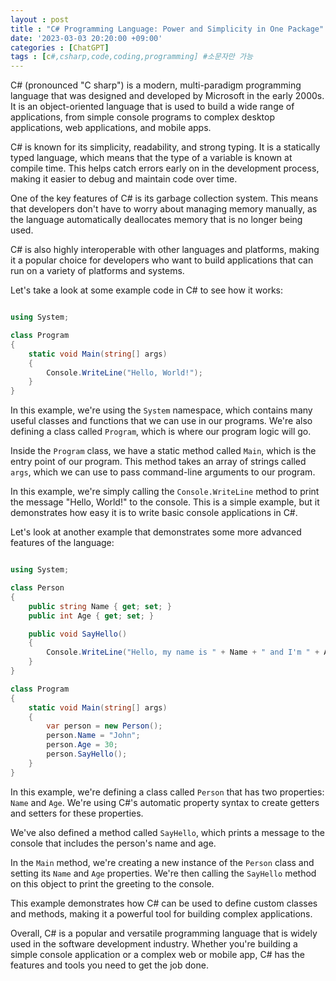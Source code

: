 ```yaml
---
layout : post
title : "C# Programming Language: Power and Simplicity in One Package"
date: '2023-03-03 20:20:00 +09:00'
categories : [ChatGPT]
tags : [c#,csharp,code,coding,programming] #소문자만 가능
---
```


C# (pronounced "C sharp") is a modern, multi-paradigm programming language that was designed and developed by Microsoft in the early 2000s. It is an object-oriented language that is used to build a wide range of applications, from simple console programs to complex desktop applications, web applications, and mobile apps.

C# is known for its simplicity, readability, and strong typing. It is a statically typed language, which means that the type of a variable is known at compile time. This helps catch errors early on in the development process, making it easier to debug and maintain code over time.

One of the key features of C# is its garbage collection system. This means that developers don't have to worry about managing memory manually, as the language automatically deallocates memory that is no longer being used.

C# is also highly interoperable with other languages and platforms, making it a popular choice for developers who want to build applications that can run on a variety of platforms and systems.

Let's take a look at some example code in C# to see how it works:

```csharp

using System;

class Program
{
    static void Main(string[] args)
    {
        Console.WriteLine("Hello, World!");
    }
}
```
In this example, we're using the `System` namespace, which contains many useful classes and functions that we can use in our programs. We're also defining a class called `Program`, which is where our program logic will go.

Inside the `Program` class, we have a static method called `Main`, which is the entry point of our program. This method takes an array of strings called `args`, which we can use to pass command-line arguments to our program.

In this example, we're simply calling the `Console.WriteLine` method to print the message "Hello, World!" to the console. This is a simple example, but it demonstrates how easy it is to write basic console applications in C#.

Let's look at another example that demonstrates some more advanced features of the language:

```csharp

using System;

class Person
{
    public string Name { get; set; }
    public int Age { get; set; }

    public void SayHello()
    {
        Console.WriteLine("Hello, my name is " + Name + " and I'm " + Age + " years old.");
    }
}

class Program
{
    static void Main(string[] args)
    {
        var person = new Person();
        person.Name = "John";
        person.Age = 30;
        person.SayHello();
    }
}
```
In this example, we're defining a class called `Person` that has two properties: `Name` and `Age`. We're using C#'s automatic property syntax to create getters and setters for these properties.

We've also defined a method called `SayHello`, which prints a message to the console that includes the person's name and age.

In the `Main` method, we're creating a new instance of the `Person` class and setting its `Name` and `Age` properties. We're then calling the `SayHello` method on this object to print the greeting to the console.

This example demonstrates how C# can be used to define custom classes and methods, making it a powerful tool for building complex applications.

Overall, C# is a popular and versatile programming language that is widely used in the software development industry. Whether you're building a simple console application or a complex web or mobile app, C# has the features and tools you need to get the job done.
